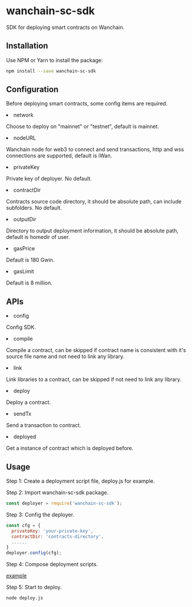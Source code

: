 wanchain-sc-sdk
========

SDK for deploying smart contracts on Wanchain.

## Installation
Use NPM or Yarn to install the package:
```bash
npm install --save wanchain-sc-sdk
```
## Configuration

Before deploying smart contracts, some config items are required.

<li>network</li>

Choose to deploy on "mainnet" or "testnet", default is mainnet.

<li>nodeURL</li>

Wanchain node for web3 to connect and send transactions, http and wss connections are supported, default is iWan.

<li>privateKey</li>

Private key of deployer. No default.

<li>contractDir</li>

Contracts source code directory, it should be absolute path, can include subfolders. No default.

<li>outputDir</li>

Directory to output deployment information, it should be absolute path, default is homedir of user.

<li>gasPrice</li>

Default is 180 Gwin.

<li>gasLimit</li>

Default is 8 million.

## APIs

<li>config</li>

Config SDK. 

<li>compile</li>

Compile a contract, can be skipped if contract name is consistent with it's source file name and not need to link any library.

<li>link</li>

Link libraries to a contract, can be skipped if not need to link any library.

<li>deploy</li>

Deploy a contract.

<li>sendTx</li>

Send a transaction to contract.

<li>deployed</li>

Get a instance of contract which is deployed before.

## Usage

Step 1: Create a deployment script file, deploy.js for example.

Step 2: Import wanchain-sc-sdk package.

```javascript
const deployer = require('wanchain-sc-sdk');
```

Step 3: Config the deployer.

```javascript
const cfg = {
  privateKey: 'your-private-key',
  contractDir: 'contracts-directory',
  ......
}
deployer.config(cfg);
```
Step 4: Compose deployment scripts.

[example](https://github.com/wanchain/wanchain-sc-sdk/blob/master/example/deploy.js)

Step 5: Start to deploy.

```bash
node deploy.js
```